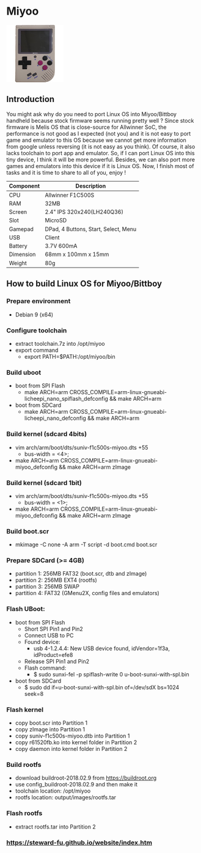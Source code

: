 # Miyoo
![Alt text](imgs/main.jpg)
  
## Introduction
You might ask why do you need to port Linux OS into Miyoo/Bittboy handheld because stock firmware seems running pretty well ? Since stock firmware is Melis OS that is close-source for Allwinner SoC, the performance is not good as I expected (not you) and it is not easy to port game and emulator to this OS because we cannot get more information from google unless reversing (it is not easy as you think). Of course, it also lacks toolchain to port app and emulator. So, if I can port Linux OS into this tiny device, I think it will be more powerful. Besides, we can also port more games and emulators into this device if it is Linux OS. Now, I finish most of tasks and it is time to share to all of you, enjoy !  
  
|Component|Description                         |
|---------|------------------------------------|
|CPU      |Allwinner F1C500S                   |
|RAM      |32MB                                |
|Screen   |2.4" IPS 320x240(LH240Q36)          |
|Slot     |MicroSD                             |
|Gamepad  |DPad, 4 Buttons, Start, Select, Menu|
|USB      |Client                              |
|Battery  |3.7V 600mA                          |
|Dimension|68mm x 100mm x 15mm                 |
|Weight   |80g                                 |
  
## How to build Linux OS for Miyoo/Bittboy  
### Prepare environment
-  Debian 9 (x64)
  
### Configure toolchain
-  extract toolchain.7z into /opt/miyoo
-  export command
   -  export PATH=$PATH:/opt/miyoo/bin
  
### Build uboot
-  boot from SPI Flash
   -  make ARCH=arm CROSS_COMPILE=arm-linux-gnueabi- licheepi_nano_spiflash_defconfig && make ARCH=arm
-  boot from SDCard
   -  make ARCH=arm CROSS_COMPILE=arm-linux-gnueabi- licheepi_nano_defconfig && make ARCH=arm
  
### Build kernel (sdcard 4bits)
-  vim arch/arm/boot/dts/suniv-f1c500s-miyoo.dts +55
   -  bus-width = <4>;
-  make ARCH=arm CROSS_COMPILE=arm-linux-gnueabi- miyoo_defconfig && make ARCH=arm zImage
  
### Build kernel (sdcard 1bit)
-  vim arch/arm/boot/dts/suniv-f1c500s-miyoo.dts +55
   -  bus-width = <1>;
-  make ARCH=arm CROSS_COMPILE=arm-linux-gnueabi- miyoo_defconfig && make ARCH=arm zImage
  
### Build boot.scr
-  mkimage -C none -A arm -T script -d boot.cmd boot.scr
  
### Prepare SDCard (>= 4GB)
-  partition 1: 256MB FAT32 (boot.scr, dtb and zImage)
-  partition 2: 256MB EXT4 (rootfs)
-  partition 3: 256MB SWAP
-  partition 4: FAT32 (GMenu2X, config files and emulators)
  
### Flash UBoot:
-  boot from SPI Flash
   -  Short SPI Pin1 and Pin2
   -  Connect USB to PC
   -  Found device: 
      -  usb 4-1.2.4.4: New USB device found, idVendor=1f3a, idProduct=efe8
   -  Release SPI Pin1 and Pin2
   -  Flash command: 
      -  $ sudo sunxi-fel -p spiflash-write 0 u-boot-sunxi-with-spl.bin
-  boot from SDCard
   -  $ sudo dd if=u-boot-sunxi-with-spl.bin of=/dev/sdX bs=1024 seek=8
  
### Flash kernel
-  copy boot.scr into Partition 1
-  copy zImage into Partition 1
-  copy suniv-f1c500s-miyoo.dtb into Partition 1
-  copy r61520fb.ko into kernel folder in Partition 2
-  copy daemon into kernel folder in Partition 2
  
### Build rootfs
-  download buildroot-2018.02.9 from https://buildroot.org
-  use config_buildroot-2018.02.9 and then make it
-  toolchain location: /opt/miyoo
-  rootfs location: output/images/rootfs.tar
  
### Flash rootfs
-  extract rootfs.tar into Partition 2

### https://steward-fu.github.io/website/index.htm
